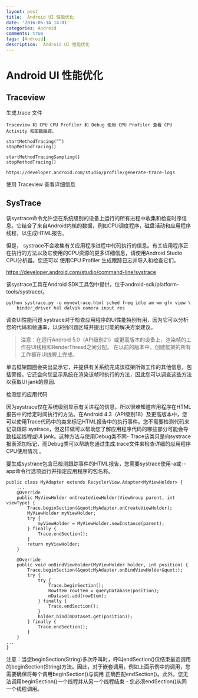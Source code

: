```yaml
---
layout: post
title:  Android UI 性能优化
date: '2016-06-14 14:01'
categories: Android
comments: true
tags: [Android]
description:  Android UI 性能优化
---
```


# Android UI 性能优化

## Traceview 


生成.trace 文件

	Traceview 和 CPU CPU Profiler 和 Debug 使用 CPU Profiler 查看 CPU Activity 和函数跟踪。 

	startMethodTracing(“”)
	stopMethodTracing()

	startMethodTracingSampling()
	stopMethodTracing()

	https://developer.android.com/studio/profile/generate-trace-logs

使用 Traceview 查看详细信息


## SysTrace
该systrace命令允许您在系统级别的设备上运行的所有进程中收集和检查时序信息。它结合了来自Android内核的数据，例如CPU调度程序，磁盘活动和应用程序线程，以生成HTML报告。

但是， systrace不会收集有关应用程序进程中代码执行的信息。有关应用程序正在执行的方法以及它使用的CPU资源的更多详细信息，请使用Android Studio CPU分析器。您还可以 使用CPU Profiler 生成跟踪日志并导入和检查它们。

https://developer.android.com/studio/command-line/systrace

该systrace工具在Android SDK工具包中提供，位于android-sdk/platform-tools/systrace/。


```
python systrace.py -o mynewtrace.html sched freq idle am wm gfx view \
    binder_driver hal dalvik camera input res
```


调查UI性能问题
systrace对于检查应用程序的UI性能特别有用，因为它可以分析您的代码和帧速率，以识别问题区域并提出可能的解决方案建议。

> 注意：在运行Android 5.0（API级别21）或更高版本的设备上，渲染帧的工作在UI线程和RenderThread之间分配。
> 在以前的版本中，创建框架的所有工作都在UI线程上完成。


单击框架圆圈会突出显示它，并提供有关系统完成该框架所做工作的其他信息，包括警报。它还会向您显示系统在渲染该帧时执行的方法，因此您可以调查这些方法以获取UI jank的原因.


检测您的应用代码

因为systrace仅在系统级别显示有关进程的信息，所以很难知道应用程序在HTML报告中的给定时间执行的方法。在Android 4.3（API级别18）及更高版本中，您可以使用Trace代码中的类来标记HTML报告中的执行事件。您不需要检测代码来记录跟踪 systrace，但这样做可以帮助您了解应用程序代码的哪些部分可能会导致挂起线程或UI jank。这种方法与使用Debug类不同- Trace该类只是向systrace报表添加标记，而Debug类可以帮助您通过生成.trace文件来检查详细的应用程序CPU使用情况 。

要生成systrace包含已检测跟踪事件的HTML报告，您需要systrace使用-a或--app命令行选项运行并指定应用程序的包名称。


```
public class MyAdapter extends RecyclerView.Adapter<MyViewHolder> {
    ...
    @Override
    public MyViewHolder onCreateViewHolder(ViewGroup parent, int viewType) {
        Trace.beginSection(&quot;MyAdapter.onCreateViewHolder);
        MyViewHolder myViewHolder;
        try {
            myViewHolder = MyViewHolder.newInstance(parent);
        } finally {
            Trace.endSection();
        }
        return myViewHolder;
    }

    @Override
    public void onBindViewHolder(MyViewHolder holder, int position) {
        Trace.beginSection(&quot;MyAdapter.onBindViewHolder&quot;);
        try {
            try {
                Trace.beginSection();
                RowItem rowItem = queryDatabase(position);
                mDataset.add(rowItem);
            } finally {
                Trace.endSection();
            }
            holder.bind(mDataset.get(position));
        } finally {
            Trace.endSection();
        }
    }
...
}
```


注意：当您beginSection(String)多次呼叫时，呼叫endSection()仅结束最近调用的beginSection(String)方法。因此，对于嵌套调用，例如上面示例中的调用，您需要确保将每个调用beginSection()与调用 正确匹配endSection()。此外，您无法调用beginSection()一个线程并从另一个线程结束 - 您必须endSection()从同一个线程调用。


